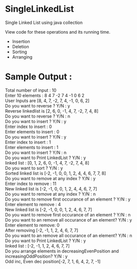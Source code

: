 # SingleLinkedList
Single Linked List using java collection

View code for these operations and its running time.

- Insertion 
- Deletion
- Sorting 
- Arranging

<h1>Sample Output :</h1>

Total number of input : 10 <br />
Enter 10 elements : 8 4 7 -2 7 4 -1 0 6 2 <br />
User Inputs are [8, 4, 7, -2, 7, 4, -1, 0, 6, 2] <br />
Do you want to reverse ? Y/N : y <br />
Reverse linkedlist is [2, 6, 0, -1, 4, 7, -2, 7, 4, 8] <br />
Do you want to reverse ? Y/N : n <br />
Do you want to insert ? Y/N : y <br />
Enter index to insert : 0 <br />
Enter elements to insert : 0 <br />
Do you want to insert ? Y/N : y <br />
Enter index to insert : 1 <br />
Enter elements to insert : 1 <br />
Do you want to insert ? Y/N : n <br />
Do you want to Print LinkedList ? Y/N : y <br />
linked list : [0, 1, 2, 6, 0, -1, 4, 7, -2, 7, 4, 8] <br />
Do you want to sort ? Y/N : y <br />
Sorted linked list is [-2, -1, 0, 0, 1, 2, 4, 4, 6, 7, 7, 8] <br />
Do you want to remove at any index ? Y/N : y <br />
Enter index to remove : 11 <br />
New linked list is [-2, -1, 0, 0, 1, 2, 4, 4, 6, 7, 7] <br />
Do you want to remove at any index ? Y/N : n <br />
Do you want to remove first occurance of an element ? Y/N : y <br />
Enter element to remove : 4 <br />
New linked list is [-2, -1, 0, 0, 1, 2, 4, 6, 7, 7] <br />
Do you want to remove first occurance of an element ? Y/N : n <br />
Do you want to an remove all occurance of an element? Y/N : y <br />
Enter element to remove: 0 <br />
After removing [-2, -1, 1, 2, 4, 6, 7, 7] <br />
Do you want to an remove all occurance of an element? Y/N : n <br />
Do you want to Print LinkedList ? Y/N : y <br />
linked list : [-2, -1, 1, 2, 4, 6, 7, 7] <br />
Do you arrange elements in decreasingEvenPosition and increasingOddPosition? Y/N : y <br />
Odd inc, Even dec position[-2, 7, 1, 6, 4, 2, 7, -1] <br />
